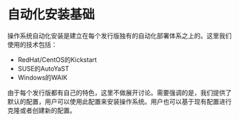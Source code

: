 # 自动化安装基础

操作系统自动化安装是建立在每个发行版独有的自动化部署体系之上的。这里我们使用的技术包括：

* RedHat/CentOS的Kickstart
* SUSE的AutoYaST
* Windows的WAIK

由于每个发行版都有自己的特色，这里不做展开讨论。需要强调的是，我们提供了默认的配置，用户可以使用此配置来安装操作系统。用户也可以基于现有配置进行克隆或者创建新的配置。
